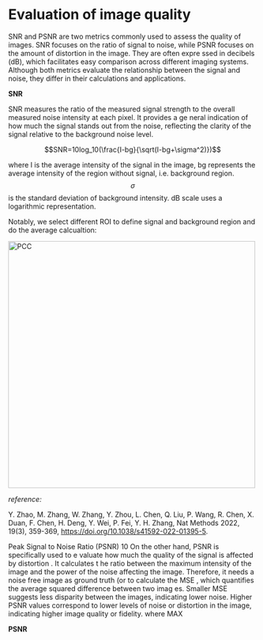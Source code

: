 # Evaluation of image quality

SNR and PSNR are two metrics commonly used to assess the quality of images. SNR focuses on the ratio of signal to noise, while PSNR focuses on the amount of distortion in the image. They are often expre ssed in decibels (dB), which facilitates easy comparison across different imaging systems. Although both metrics evaluate the relationship between the signal and noise, they differ in their calculations and applications.

**SNR**

SNR measures the ratio of the measured signal strength to the overall measured noise intensity at each pixel. It provides a ge neral indication of how much the signal stands out from the noise, reflecting the clarity of the signal relative to the background noise level.

$$SNR=10log_10(\frac{I-bg}{\sqrt(I-bg+\sigma^2)})$$

where I is the average intensity of the signal in the image, bg represents the average intensity of the region without signal, i.e. background region. $$\sigma$$ is the standard deviation of background intensity. dB scale uses a logarithmic representation.

Notably, we select different ROI to define signal and background region and do the average calcualtion:

<img src="img/SNR.jpg" alt="PCC" width="500" >

*reference:*

Y. Zhao, M. Zhang, W. Zhang, Y. Zhou, L. Chen, Q. Liu, P. Wang, R. Chen, X. Duan, F. Chen, H. Deng, Y. Wei, P. Fei, Y. H. Zhang, Nat Methods 2022, 19(3), 359-369, https://doi.org/10.1038/s41592-022-01395-5.

Peak Signal to Noise Ratio (PSNR)
10
On the other hand, PSNR is specifically used to
e valuate how much the quality of
the signal is affected by distortion . It calculates t he ratio between the maximum intensity
of the image and the power of the noise affecting the image. Therefore, it needs a
noise free image as ground truth (or to calculate the MSE , which quantifies the
average squared difference between two imag es. Smaller MSE suggests less disparity
between the images, indicating lower noise. Higher PSNR values correspond to lower
levels of noise or distortion in the image, indicating higher image quality or fidelity.
where MAX

**PSNR**
  

